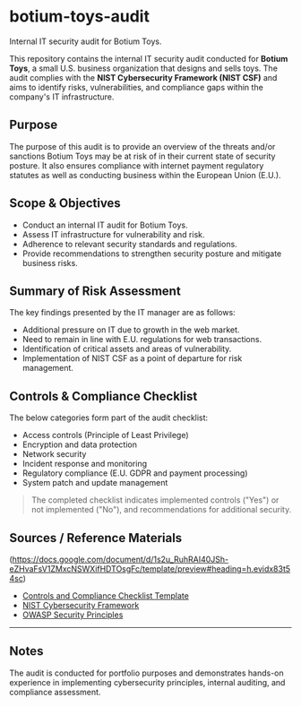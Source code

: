 # botium-toys-audit
Internal IT security audit for Botium Toys.

This repository contains the internal IT security audit conducted for **Botium Toys**, a small U.S. business organization that designs and sells toys. The audit complies with the **NIST Cybersecurity Framework (NIST CSF)** and aims to identify risks, vulnerabilities, and compliance gaps within the company's IT infrastructure.

## Purpose
The purpose of this audit is to provide an overview of the threats and/or sanctions Botium Toys may be at risk of in their current state of security posture. It also ensures compliance with internet payment regulatory statutes as well as conducting business within the European Union (E.U.).

## Scope & Objectives
- Conduct an internal IT audit for Botium Toys.
- Assess IT infrastructure for vulnerability and risk.
- Adherence to relevant security standards and regulations.
- Provide recommendations to strengthen security posture and mitigate business risks.

## Summary of Risk Assessment
The key findings presented by the IT manager are as follows:
- Additional pressure on IT due to growth in the web market.
- Need to remain in line with E.U. regulations for web transactions.
- Identification of critical assets and areas of vulnerability.
- Implementation of NIST CSF as a point of departure for risk management.

## Controls & Compliance Checklist
The below categories form part of the audit checklist:
- Access controls (Principle of Least Privilege)
- Encryption and data protection
- Network security
- Incident response and monitoring
- Regulatory compliance (E.U. GDPR and payment processing)
- System patch and update management

> The completed checklist indicates implemented controls ("Yes") or not implemented ("No"), and recommendations for additional security.



## Sources / Reference Materials
(https://docs.google.com/document/d/1s2u_RuhRAI40JSh-eZHvaFsV1ZMxcNSWXifHDTOsgFc/template/preview#heading=h.evidx83t54sc)
- [Controls and Compliance Checklist Template](GOOGLE_LINK_HERE)
- [NIST Cybersecurity Framework](https://www.nist.gov/cyberframework)
- [OWASP Security Principles](https://owasp.org/www-project-top-ten/)

---

## Notes
The audit is conducted for portfolio purposes and demonstrates hands-on experience in implementing cybersecurity principles, internal auditing, and compliance assessment.

